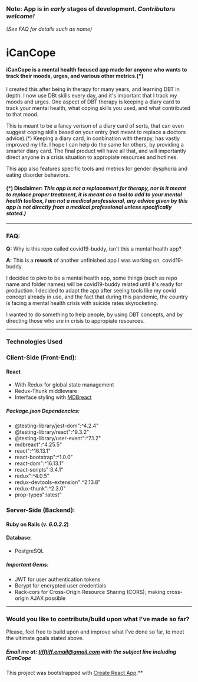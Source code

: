 ### Note: App is in *early* stages of development. *Contributors welcome!*
*(See FAQ for details such as name)*

# iCanCope
#### iCanCope is a mental health focused app made for anyone who wants to track their moods, urges, and various other metrics.(*)

 I created this after being in therapy for many years, and learning DBT in depth. I now use DBt skills every day, and it's important that I track my moods and urges.
 One aspect of DBT therapy is keeping a diary card to track your mental health, what coping skills you used, and what contributed to that mood.
 
 This is meant to be a fancy verison of a diary card of sorts, that can even suggest coping skills based on your entry (not meant to replace a doctors advice).(*)
 Keeping a diary card, in conbination with therapy, has vastly improved my life. I hope I can help do the same for others, by providing a smarter diary card.
 The final product will have all that, and will importantly direct anyone in a crisis situation to appropiate resources and hotlines. 
 
 This app also features specific tools and metrics for gender dysphoria and eating disorder behaviors.
 #### (*) Disclaimer: _This app is not a replacement for therapy, nor is it meant to replace proper treatment, it is meant as a tool to add to your mental health toolbox, I am not a medical professional, any advice given by this app is not *directly* from a medical professional **unless specifically stated**.)_
 
 ---
 
 ### FAQ: 
 **Q:** Why is this repo called covid19-buddy, isn't this a mental health app? 
 
 **A:** This is a **rework** of another unfinished app I was working on, covid19-buddy. 
 
 I decided to pivo to be a mental health app, some things (such as repo name and folder names) will be covid19-buddy related until it's ready for production. I decided to adapt the app after seeing tools like my covid concept already in use, and the fact that during this pandemic, the country is facing a mental health crisis with suicide rates skyrocketing. 
 
 I wanted to do something to help people, by using DBT concepts, and by directing those who are in crisis to appropiate resources.
 
 -----
 ### Technologies Used
 
 ### Client-Side (Front-End):
  #### React 
* With Redux for global state management
* Redux-Thunk middleware
* Interface styling with [MDBreact](https://www.npmjs.com/package/mdbreact)
 
 ##### Package.json Dependencies:
* @testing-library/jest-dom":^4.2.4"
* @testing-library/react":^9.3.2"
* @testing-library/user-event":^7.1.2"
* mdbreact":^4.25.5"
* react":^16.13.1"
* react-bootstrap":^1.0.0"
* react-dom":^16.13.1"
* react-scripts":3.4.1"
* redux":^4.0.5"
* redux-devtools-extension":^2.13.8"
* redux-thunk":^2.3.0"
* prop-types":latest"
 
 
 ### Server-Side (Backend):
  #### Ruby on Rails (v. *6.0.2.2*)
  
  #### Database:
  * PostgreSQL
  
  ##### Important Gems: 
  * JWT for user authentication tokens
  * Bcrypt for encrypted user credentials
  * Rack-cors for Cross-Origin Resource Sharing (CORS), making cross-origin AJAX possible
 
 ----
 
 ### Would you like to contribute/build upon what I've made so far?
 Please, feel free to build upon and improve what I've done so far, to meet the ultimate goals stated above. 
 
 ##### Email me at: **tifftiff.email@gmail.com** with the subject line including *iCanCope*
 



This project was bootstrapped with [Create React App](https://github.com/facebook/create-react-app).**

